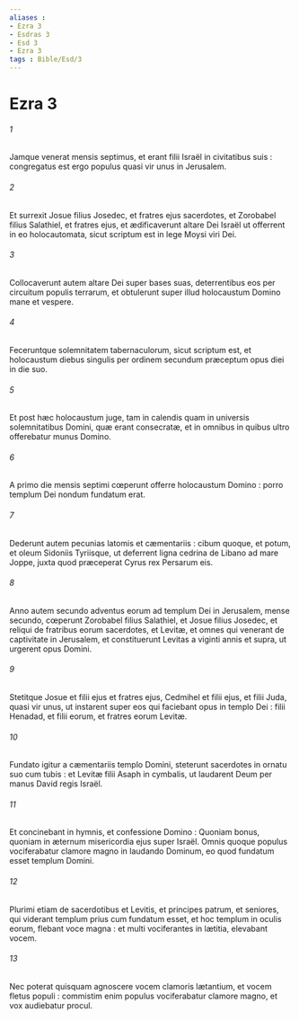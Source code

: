 ```yaml
---
aliases : 
- Ezra 3
- Esdras 3
- Esd 3
- Ezra 3
tags : Bible/Esd/3
---
```


# Ezra 3

###### 1
Jamque venerat mensis septimus, et erant filii Israël in civitatibus suis : congregatus est ergo populus quasi vir unus in Jerusalem.
###### 2
Et surrexit Josue filius Josedec, et fratres ejus sacerdotes, et Zorobabel filius Salathiel, et fratres ejus, et ædificaverunt altare Dei Israël ut offerrent in eo holocautomata, sicut scriptum est in lege Moysi viri Dei.
###### 3
Collocaverunt autem altare Dei super bases suas, deterrentibus eos per circuitum populis terrarum, et obtulerunt super illud holocaustum Domino mane et vespere.
###### 4
Feceruntque solemnitatem tabernaculorum, sicut scriptum est, et holocaustum diebus singulis per ordinem secundum præceptum opus diei in die suo.
###### 5
Et post hæc holocaustum juge, tam in calendis quam in universis solemnitatibus Domini, quæ erant consecratæ, et in omnibus in quibus ultro offerebatur munus Domino.
###### 6
A primo die mensis septimi cœperunt offerre holocaustum Domino : porro templum Dei nondum fundatum erat.
###### 7
Dederunt autem pecunias latomis et cæmentariis : cibum quoque, et potum, et oleum Sidoniis Tyriisque, ut deferrent ligna cedrina de Libano ad mare Joppe, juxta quod præceperat Cyrus rex Persarum eis.
###### 8
Anno autem secundo adventus eorum ad templum Dei in Jerusalem, mense secundo, cœperunt Zorobabel filius Salathiel, et Josue filius Josedec, et reliqui de fratribus eorum sacerdotes, et Levitæ, et omnes qui venerant de captivitate in Jerusalem, et constituerunt Levitas a viginti annis et supra, ut urgerent opus Domini.
###### 9
Stetitque Josue et filii ejus et fratres ejus, Cedmihel et filii ejus, et filii Juda, quasi vir unus, ut instarent super eos qui faciebant opus in templo Dei : filii Henadad, et filii eorum, et fratres eorum Levitæ.
###### 10
Fundato igitur a cæmentariis templo Domini, steterunt sacerdotes in ornatu suo cum tubis : et Levitæ filii Asaph in cymbalis, ut laudarent Deum per manus David regis Israël.
###### 11
Et concinebant in hymnis, et confessione Domino : Quoniam bonus, quoniam in æternum misericordia ejus super Israël. Omnis quoque populus vociferabatur clamore magno in laudando Dominum, eo quod fundatum esset templum Domini.
###### 12
Plurimi etiam de sacerdotibus et Levitis, et principes patrum, et seniores, qui viderant templum prius cum fundatum esset, et hoc templum in oculis eorum, flebant voce magna : et multi vociferantes in lætitia, elevabant vocem.
###### 13
Nec poterat quisquam agnoscere vocem clamoris lætantium, et vocem fletus populi : commistim enim populus vociferabatur clamore magno, et vox audiebatur procul.
